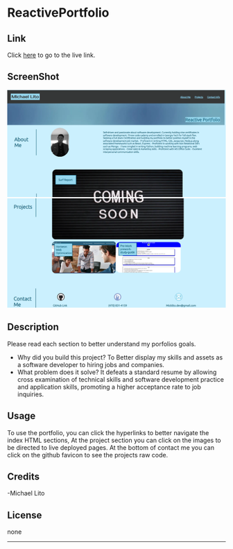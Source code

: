 # ReactivePortfolio

## Link

Click [here](https://micklitodev.github.io/ReactivePortfolio/) to go to the live link.

## ScreenShot

![Screenshot of finished website product part 1](./assets/images/screenshot1.png?raw=true)
![Screenshot of finished website product part 2](./assets/images/screenshot2.png?raw=true)

## Description

Please read each section to better understand my porfolios goals.

- Why did you build this project? To Better display my skills and assets as a software developer to hiring jobs and companies.
- What problem does it solve? It defeats a standard resume by allowing cross examination of technical skills and software development practice and application skills, promoting a higher acceptance rate to job inquiries.

## Usage

To use the portfolio, you can click the hyperlinks to better navigate the index HTML sections, At the project section you
can click on the images to be directed to live deployed pages. At the bottom of contact me you can click on the github favicon to
see the projects raw code.

## Credits

-Michael Lito

## License

none

---
